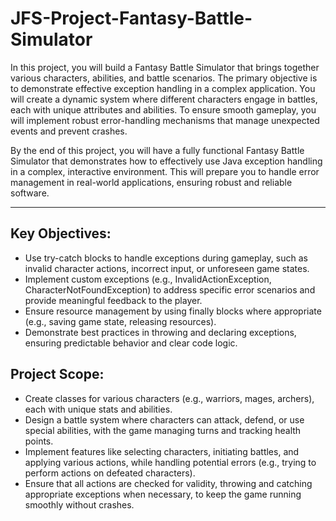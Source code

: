 # JFS-Project-Fantasy-Battle-Simulator

In this project, you will build a Fantasy Battle Simulator that brings together various characters, abilities, and battle scenarios. The primary objective is to demonstrate effective exception handling in a complex application. You will create a dynamic system where different characters engage in battles, each with unique attributes and abilities. To ensure smooth gameplay, you will implement robust error-handling mechanisms that manage unexpected events and prevent crashes.

By the end of this project, you will have a fully functional Fantasy Battle Simulator that demonstrates how to effectively use Java exception handling in a complex, interactive environment. This will prepare you to handle error management in real-world applications, ensuring robust and reliable software.

---

## Key Objectives:

- Use try-catch blocks to handle exceptions during gameplay, such as invalid character actions, incorrect input, or unforeseen game states.
- Implement custom exceptions (e.g., InvalidActionException, CharacterNotFoundException) to address specific error scenarios and provide meaningful feedback to the player.
- Ensure resource management by using finally blocks where appropriate (e.g., saving game state, releasing resources).
- Demonstrate best practices in throwing and declaring exceptions, ensuring predictable behavior and clear code logic.

## Project Scope:

- Create classes for various characters (e.g., warriors, mages, archers), each with unique stats and abilities.
- Design a battle system where characters can attack, defend, or use special abilities, with the game managing turns and tracking health points.
- Implement features like selecting characters, initiating battles, and applying various actions, while handling potential errors (e.g., trying to perform actions on defeated characters).
- Ensure that all actions are checked for validity, throwing and catching appropriate exceptions when necessary, to keep the game running smoothly without crashes.

